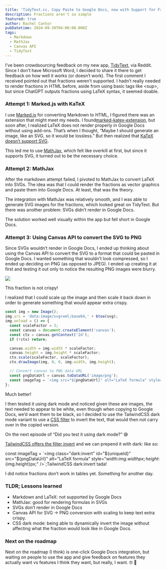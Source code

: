 ```yaml
---
title: 'TidyText.cc, Copy Paste to Google Docs, now with Support for Fractions'
description: Fractions aren't so simple
featured: true
author: Rachel Cantor
pubDatetime: 2024-09-30T04:00:00.000Z
tags:
  - Markdown
  - MathJax
  - Canvas API
  - TidyText
---
```


I’ve been crowdsourcing feedback on my new app, [TidyText](https://tidytext.cc), via Reddit. Since I don’t have Microsoft Word, I decided to share it there to get feedback on how well it works (or doesn’t work). The first comment I received pointed out that fractions weren’t supported. I hadn’t really needed to render fractions in HTML before, aside from using basic tags like \<sup>, but since ChatGPT outputs fractions using LaTeX syntax, it seemed doable.

### Attempt 1: Marked.js with KaTeX

I use [Marked.js](https://marked.js.org/) for converting Markdown to HTML, I figured there was an extension that might meet my needs. I found[marked-katex-extension](https://github.com/UziTech/marked-katex-extension/), but soon after, I realized LaTeX does not render properly in Google Docs without using add-ons. That’s when I thought, “Maybe I should generate an image, like an SVG, so it would be lossless.” But then realized that [KaTeX doesn’t support SVG](https://github.com/KaTeX/KaTeX/issues/375). 

This led me to use [MathJax](https://www.mathjax.org), which felt like overkill at first, but since it supports SVG, it turned out to be the necessary choice.

### Attempt 2: MathJax

After the markdown attempt failed, I pivoted to MathJax to convert LaTeX into SVGs. The idea was that I could render the fractions as vector graphics and paste them into Google Docs. At least, that was the theory.

The integration with MathJax was relatively smooth, and I was able to generate SVG images for the fractions, which looked great on TidyText. But there was another problem: SVGs didn’t render in Google Docs. 

The solution worked well visually within the app but fell short in Google Docs.

### Attempt 3: Using Canvas API to convert the SVG to PNG

Since SVGs wouldn’t render in Google Docs, I ended up thinking about using the Canvas API to convert the SVG to a format that could be pasted in Google Docs. I wanted something that wouldn’t look compressed, so I ended up deciding on PNG (as opposed to JPEG). I ended up creating it at first and testing it out only to notice the resulting PNG images were blurry.

![](/uploads/text-uncrispy.gif)

This fraction is not crispy!

I realized that I could scale up the image and then scale it back down in order to generate something that would appear extra crispy.

```typescript
const img = new Image();
img.src = 'data:image/svg+xml;base64,' + btoa(svg);
img.onload = () => {
  const scaleFactor = 3;
  const canvas = document.createElement('canvas');
  const ctx = canvas.getContext('2d');
  if (!ctx) return;

  canvas.width = img.width * scaleFactor;
  canvas.height = img.height * scaleFactor;
  ctx.scale(scaleFactor, scaleFactor);
  ctx.drawImage(img, 0, 0, img.width, img.height);

  // Convert canvas to PNG data URL
  const pngDataUrl = canvas.toDataURL('image/png');
  const imageTag = `<img src="${pngDataUrl}" alt="LaTeX formula" style="width:${img.width}px; height:${img.height}px;" />`;
};
```

Much better!

I then tested it using dark mode and noticed given these are images, the text needed to appear to be white, even though when copying to Google Docs, we’d want them to be black, so I decided to use the TailwindCSS dark mode variant to use a [CSS filter](https://developer.mozilla.org/en-US/docs/Web/CSS/filter) to invert the text, that would then not carry over in the copied version.

On the next episode of “Did you test it using dark mode?” 😅

[TailwindCSS offers the filter ](https://tailwindcss.com/docs/invert)[invert](https://tailwindcss.com/docs/invert) and we can prepend it with dark: like so:

const imageTag = \`\<img class="dark:invert" id="${uniqueId}" src="${pngDataUrl}" alt="LaTeX formula" style="width:${img.width}px; height:${img.height}px;" />\`;TailwindCSS dark:invert tada!

I did notice fractions don’t work in tables yet. Something for another day.

### TLDR; Lessons learned

* Markdown and LaTeX: not supported by Google Docs
* MathJax: good for rendering formulas in SVGs
* SVGs don’t render in Google Docs
* Canvas API for SVG -> PNG conversion with scaling to keep text extra crispy.
* CSS dark mode: being able to dynamically invert the image without affecting what the fraction would look like in Google Docs.

### Next on the roadmap

Next on the roadmap (I think) is one-click Google Docs integration, but waiting on people to use the app and give feedback on features they actually want vs features I think they want, but really, I want. 🤓 🤪
